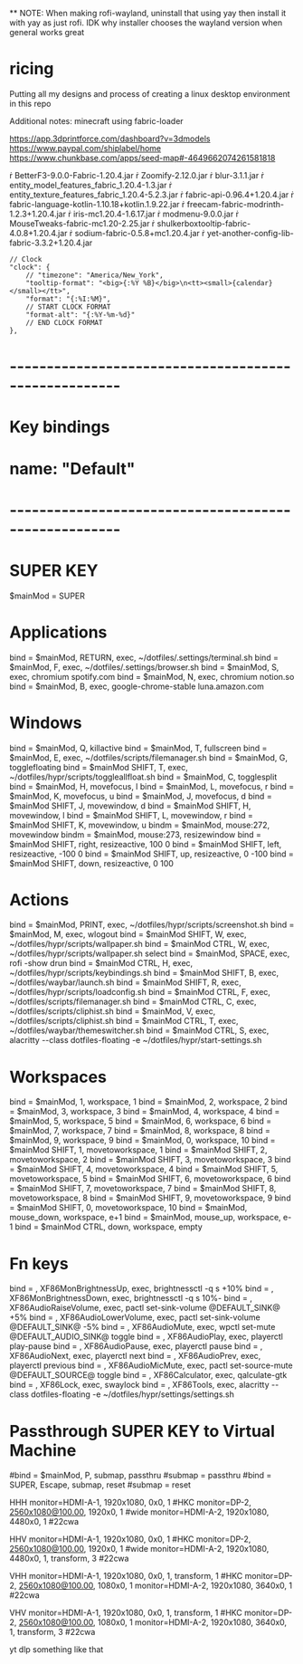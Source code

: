 ** NOTE: When making rofi-wayland, uninstall that using yay then install it with yay as just rofi. IDK why installer chooses the wayland version when general works great

# ricing

Putting all my designs and process of creating a linux desktop environment in this repo


Additional notes: 
minecraft using fabric-loader

https://app.3dprintforce.com/dashboard?v=3dmodels
https://www.paypal.com/shiplabel/home 
https://www.chunkbase.com/apps/seed-map#-4649662074261581818

 BetterF3-9.0.0-Fabric-1.20.4.jar                   Zoomify-2.12.0.jar
 blur-3.1.1.jar
 entity_model_features_fabric_1.20.4-1.3.jar
 entity_texture_features_fabric_1.20.4-5.2.3.jar
 fabric-api-0.96.4+1.20.4.jar
 fabric-language-kotlin-1.10.18+kotlin.1.9.22.jar
 freecam-fabric-modrinth-1.2.3+1.20.4.jar
 iris-mc1.20.4-1.6.17.jar
 modmenu-9.0.0.jar
 MouseTweaks-fabric-mc1.20-2.25.jar
 shulkerboxtooltip-fabric-4.0.8+1.20.4.jar
 sodium-fabric-0.5.8+mc1.20.4.jar
 yet-another-config-lib-fabric-3.3.2+1.20.4.jar


    // Clock
    "clock": {
        // "timezone": "America/New_York",
        "tooltip-format": "<big>{:%Y %B}</big>\n<tt><small>{calendar}</small></tt>",
        "format": "{:%I:%M}",
        // START CLOCK FORMAT
        "format-alt": "{:%Y-%m-%d}"
        // END CLOCK FORMAT
    },


# ----------------------------------------------------- 
# Key bindings
# name: "Default"
# ----------------------------------------------------- 

# SUPER KEY
$mainMod = SUPER

# Applications
bind = $mainMod, RETURN, exec, ~/dotfiles/.settings/terminal.sh
bind = $mainMod, F, exec, ~/dotfiles/.settings/browser.sh
bind = $mainMod, S, exec, chromium spotify.com
bind = $mainMod, N, exec, chromium notion.so
bind = $mainMod, B, exec, google-chrome-stable luna.amazon.com
# Windows
bind = $mainMod, Q, killactive
bind = $mainMod, T, fullscreen
bind = $mainMod, E, exec, ~/dotfiles/scripts/filemanager.sh
bind = $mainMod, G, togglefloating
bind = $mainMod SHIFT, T, exec, ~/dotfiles/hypr/scripts/toggleallfloat.sh
bind = $mainMod, C, togglesplit
bind = $mainMod, H, movefocus, l
bind = $mainMod, L, movefocus, r
bind = $mainMod, K, movefocus, u
bind = $mainMod, J, movefocus, d
bind = $mainMod SHIFT, J, movewindow, d
bind = $mainMod SHIFT, H, movewindow, l
bind = $mainMod SHIFT, L, movewindow, r
bind = $mainMod SHIFT, K, movewindow, u
bindm = $mainMod, mouse:272, movewindow
bindm = $mainMod, mouse:273, resizewindow
bind = $mainMod SHIFT, right, resizeactive, 100 0
bind = $mainMod SHIFT, left, resizeactive, -100 0
bind = $mainMod SHIFT, up, resizeactive, 0 -100
bind = $mainMod SHIFT, down, resizeactive, 0 100

# Actions
bind = $mainMod, PRINT, exec, ~/dotfiles/hypr/scripts/screenshot.sh
bind = $mainMod, M, exec, wlogout
bind = $mainMod SHIFT, W, exec, ~/dotfiles/hypr/scripts/wallpaper.sh
bind = $mainMod CTRL, W, exec, ~/dotfiles/hypr/scripts/wallpaper.sh select
bind = $mainMod, SPACE, exec, rofi -show drun
bind = $mainMod CTRL, H, exec, ~/dotfiles/hypr/scripts/keybindings.sh
bind = $mainMod SHIFT, B, exec, ~/dotfiles/waybar/launch.sh
bind = $mainMod SHIFT, R, exec, ~/dotfiles/hypr/scripts/loadconfig.sh
bind = $mainMod CTRL, F, exec, ~/dotfiles/scripts/filemanager.sh
bind = $mainMod CTRL, C, exec, ~/dotfiles/scripts/cliphist.sh
bind = $mainMod, V, exec, ~/dotfiles/scripts/cliphist.sh
bind = $mainMod CTRL, T, exec, ~/dotfiles/waybar/themeswitcher.sh
bind = $mainMod CTRL, S, exec, alacritty --class dotfiles-floating -e ~/dotfiles/hypr/start-settings.sh

# Workspaces
bind = $mainMod, 1, workspace, 1
bind = $mainMod, 2, workspace, 2
bind = $mainMod, 3, workspace, 3
bind = $mainMod, 4, workspace, 4
bind = $mainMod, 5, workspace, 5
bind = $mainMod, 6, workspace, 6
bind = $mainMod, 7, workspace, 7
bind = $mainMod, 8, workspace, 8
bind = $mainMod, 9, workspace, 9
bind = $mainMod, 0, workspace, 10
bind = $mainMod SHIFT, 1, movetoworkspace, 1
bind = $mainMod SHIFT, 2, movetoworkspace, 2
bind = $mainMod SHIFT, 3, movetoworkspace, 3
bind = $mainMod SHIFT, 4, movetoworkspace, 4
bind = $mainMod SHIFT, 5, movetoworkspace, 5
bind = $mainMod SHIFT, 6, movetoworkspace, 6
bind = $mainMod SHIFT, 7, movetoworkspace, 7
bind = $mainMod SHIFT, 8, movetoworkspace, 8
bind = $mainMod SHIFT, 9, movetoworkspace, 9
bind = $mainMod SHIFT, 0, movetoworkspace, 10
bind = $mainMod, mouse_down, workspace, e+1
bind = $mainMod, mouse_up, workspace, e-1
bind = $mainMod CTRL, down, workspace, empty

# Fn keys
bind = , XF86MonBrightnessUp, exec, brightnessctl -q s +10%
bind = , XF86MonBrightnessDown, exec, brightnessctl -q s 10%-
bind = , XF86AudioRaiseVolume, exec, pactl set-sink-volume @DEFAULT_SINK@ +5%
bind = , XF86AudioLowerVolume, exec, pactl set-sink-volume @DEFAULT_SINK@ -5%
bind = , XF86AudioMute, exec, wpctl set-mute @DEFAULT_AUDIO_SINK@ toggle
bind = , XF86AudioPlay, exec, playerctl play-pause
bind = , XF86AudioPause, exec, playerctl pause
bind = , XF86AudioNext, exec, playerctl next
bind = , XF86AudioPrev, exec, playerctl previous
bind = , XF86AudioMicMute, exec, pactl set-source-mute @DEFAULT_SOURCE@ toggle
bind = , XF86Calculator, exec, qalculate-gtk
bind = , XF86Lock, exec, swaylock
bind = , XF86Tools, exec, alacritty --class dotfiles-floating -e ~/dotfiles/hypr/settings/settings.sh

# Passthrough SUPER KEY to Virtual Machine
#bind = $mainMod, P, submap, passthru
#submap = passthru
#bind = SUPER, Escape, submap, reset
#submap = reset


HHH
monitor=HDMI-A-1, 1920x1080, 0x0, 1 #HKC
monitor=DP-2, 2560x1080@100.00, 1920x0, 1 #wide
monitor=HDMI-A-2, 1920x1080, 4480x0, 1 #22cwa


HHV
monitor=HDMI-A-1, 1920x1080, 0x0, 1 #HKC
monitor=DP-2, 2560x1080@100.00, 1920x0, 1 #wide
monitor=HDMI-A-2, 1920x1080, 4480x0, 1, transform, 3 #22cwa


VHH
monitor=HDMI-A-1, 1920x1080, 0x0, 1, transform, 1 #HKC
monitor=DP-2, 2560x1080@100.00, 1080x0, 1
monitor=HDMI-A-2, 1920x1080, 3640x0, 1 #22cwa



VHV
monitor=HDMI-A-1, 1920x1080, 0x0, 1, transform, 1 #HKC
monitor=DP-2, 2560x1080@100.00, 1080x0, 1
monitor=HDMI-A-2, 1920x1080, 3640x0, 1, transform, 3 #22cwa


yt dlp something like that
